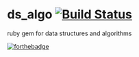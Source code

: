 # ds_algo [![Build Status](https://travis-ci.com/imhtapm/ds_algo.svg?branch=master)](https://travis-ci.com/imhtapm/ds_algo)

ruby gem for data structures and algorithms

[![forthebadge](https://forthebadge.com/images/badges/built-with-love.svg)](https://forthebadge.com)
